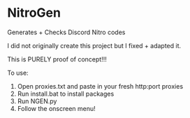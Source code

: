 # NitroGen
Generates + Checks Discord Nitro codes

I did not originally create this project but I fixed + adapted it.

This is PURELY proof of concept!!!

To use:
1. Open proxies.txt and paste in your fresh http:port proxies
2. Run install.bat to install packages
3. Run NGEN.py
4. Follow the onscreen menu!

